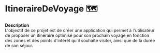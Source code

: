 # ItineraireDeVoyage 🗺️
**Description**  
L'objectif de ce projet est de créer une application qui permet à l'utilisateur de proposer un itinéraire optimisé pour son prochain voyage en fonction des zones et des points d'intérêt qu'il souhaite visiter, ainsi que de la durée de son séjour.
